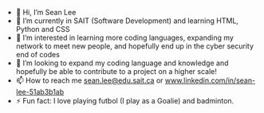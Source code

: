- 👋 Hi, I’m Sean Lee
- 🌱 I’m currently in SAIT (Software Development) and learning HTML, Python and CSS
- 👀 I’m interested in learning more coding languages, expanding my network to meet new people, and hopefully end up in the cyber security end of codes
- 💞️ I’m looking to expand my coding language and knowledge and hopefully be able to contribute to a project on a higher scale!
- 📫 How to reach me sean.lee@edu.sait.ca or www.linkedin.com/in/sean-lee-51ab3b1ab
- ⚡ Fun fact: I love playing futbol (I play as a Goalie) and badminton. 

